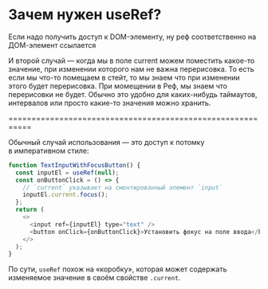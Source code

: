 # Зачем нужен useRef?

Если надо получить доступ к DOM-элементу, ну реф соответственно на ДОМ-элемент ссылается

И второй случай — когда мы в поле current можем поместить какое-то значение, при изменении которого нам не важна перерисовка. 
То есть если мы что-то помещаем в стейт, то мы знаем что при изменении этого будет перерисовка. При момещении в Реф, мы знаем что перерисовки не будет. Обычно это удобно для каких-нибудь таймаутов, интервалов или просто какие-то значения можно хранить.

===========================================================

Обычный случай использования — это доступ к потомку в императивном стиле:

```javascript
function TextInputWithFocusButton() {
  const inputEl = useRef(null);
  const onButtonClick = () => {
    // `current` указывает на смонтированный элемент `input`
    inputEl.current.focus();
  };
  return (
    <>
      <input ref={inputEl} type="text" />
      <button onClick={onButtonClick}>Установить фокус на поле ввода</button>
    </>
  );
}


```

По сути, `useRef` похож на «коробку», которая может содержать изменяемое значение в своём свойстве `.current`.
